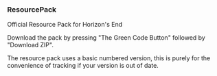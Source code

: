 ### ResourcePack

Official Resource Pack for Horizon's End

Download the pack by pressing "The Green Code Button" followed by "Download ZIP".

The resource pack uses a basic numbered version, this is purely for the convenience of tracking if your version is out of date.